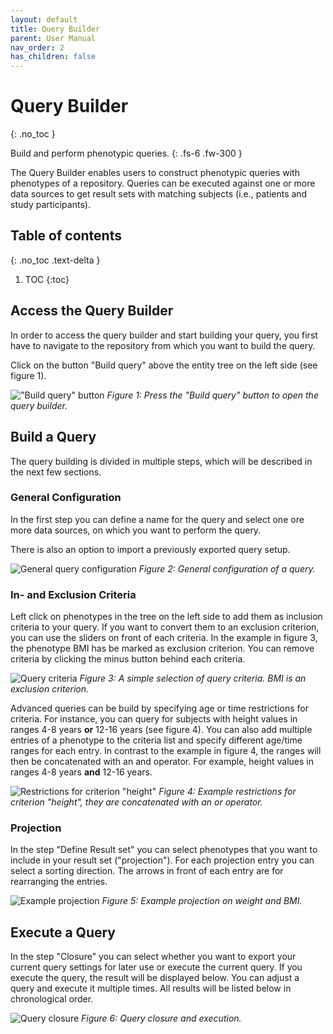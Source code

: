 ```yaml
---
layout: default
title: Query Builder
parent: User Manual
nav_order: 2
has_children: false
---
```


# Query Builder
{: .no_toc }

Build and perform phenotypic queries.
{: .fs-6 .fw-300 }

The Query Builder enables users to construct phenotypic queries with phenotypes of a repository.
Queries can be executed against one or more data sources to get result sets with matching subjects (i.e., patients and study participants).

## Table of contents
{: .no_toc .text-delta }

1. TOC
{:toc}

## Access the Query Builder
In order to access the query builder and start building your query, you first have to navigate to the repository from which you want to build the query.

Click on the button "Build query" above the entity tree on the left side (see figure 1).

!["Build query" button](../assets/images/query-builder-access.png)
_Figure 1: Press the "Build query" button to open the query builder._

## Build a Query
The query building is divided in multiple steps, which will be described in the next few sections.

### General Configuration
In the first step you can define a name for the query and select one ore more data sources, on which you want to perform the query.

There is also an option to import a previously exported query setup.

![General query configuration](../assets/images/query-builder-configuration.png)
_Figure 2: General configuration of a query._

### In- and Exclusion Criteria
Left click on phenotypes in the tree on the left side to add them as inclusion criteria to your query. If you want to convert them to an exclusion criterion, you can use the sliders on front of each criteria. In the example in figure 3, the phenotype BMI has be marked as exclusion criterion. You can remove criteria by clicking the minus button behind each criteria.

![Query criteria](../assets/images/query-builder-criteria.png)
_Figure 3: A simple selection of query criteria. BMI is an exclusion criterion._

Advanced queries can be build by specifying age or time restrictions for criteria. For instance, you can query for subjects with height values in ranges 4-8 years **or** 12-16 years (see figure 4). You can also add multiple entries of a phenotype to the criteria list and specify different age/time ranges for each entry. In contrast to the example in figure 4, the ranges will then be concatenated with an and operator. For example, height values in ranges 4-8 years **and** 12-16 years.

![Restrictions for criterion "height"](../assets/images/query-builder-criteria-restrictions.png)
_Figure 4: Example restrictions for criterion "height", they are concatenated with an or operator._

### Projection
In the step "Define Result set" you can select phenotypes that you want to include in your result set ("projection"). For each projection entry you can select a sorting direction. The arrows in front of each entry are for rearranging the entries.

![Example projection](../assets/images/query-builder-projection.png)
_Figure 5: Example projection on weight and BMI._

## Execute a Query
In the step "Closure" you can select whether you want to export your current query settings for later use or execute the current query. If you execute the query, the result will be displayed below. You can adjust a query and execute it multiple times. All results will be listed below in chronological order.

![Query closure](../assets/images/query-builder-closure.png)
_Figure 6: Query closure and execution._
